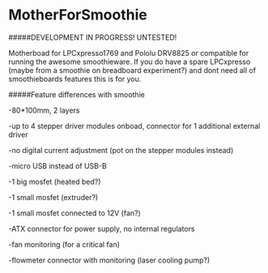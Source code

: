 # MotherForSmoothie

#####DEVELOPMENT IN PROGRESS! UNTESTED!

Motherboad for LPCxpresso1769 and Pololu DRV8825 or compatible for running the awesome smoothieware. If you do have a spare LPCxpresso (maybe from a smoothie on breadboard experiment?) and dont need all of smoothieboards features this is for you.

#####Feature differences with smoothie

-80*100mm, 2 layers

-up to 4 stepper driver modules onboad, connector for 1 additional external driver

-no digital current adjustment (pot on the stepper modules instead)

-micro USB instead of USB-B

-1 big mosfet (heated bed?)

-1 small mosfet (extruder?)

-1 small mosfet connected to 12V (fan?)

-ATX connector for power supply, no internal regulators

-fan monitoring (for a critical fan)

-flowmeter connector with monitoring (laser cooling pump?)

